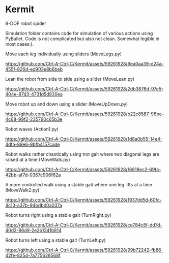 # Kermit
8-DOF robot spider

Simulation folder contains code for simulation of various actions using PyBullet. Code is not complicated but also not clean. Somewhat legible in most cases:).

Move each leg individually using sliders (MoveLegs.py)

https://github.com/Ctrl-A-Ctrl-C/Kermit/assets/59261928/9ea0aa39-d24a-455f-826d-ed903e8b6beb

Lean the robot from side to side using a slider (MoveLean.py)

https://github.com/Ctrl-A-Ctrl-C/Kermit/assets/59261928/2db3876d-97e5-404e-87d3-4731d5d930ea

Move robot up and down using a slider (MoveUpDown.py)

https://github.com/Ctrl-A-Ctrl-C/Kermit/assets/59261928/b22c8587-96be-4c68-99f2-235790c65b3e

Robot waves (Action1.py)

https://github.com/Ctrl-A-Ctrl-C/Kermit/assets/59261928/1d8a0b55-14e4-4dfa-89e6-9bfb4157cade

Robot walks rather chaotically using trot gait where two diagonal legs are raised at a time (MoveWalk.py)

https://github.com/Ctrl-A-Ctrl-C/Kermit/assets/59261928/16818ec2-69fa-42bb-af7d-0367c906f62a

A more controlled walk using a stable gait where one leg lifts at a time (MoveWalk2.py)

https://github.com/Ctrl-A-Ctrl-C/Kermit/assets/59261928/1937dd5d-60fc-4c13-a37b-94bdbd0a037a

Robot turns right using a stable gait (TurnRight.py)

https://github.com/Ctrl-A-Ctrl-C/Kermit/assets/59261928/ce784c8f-dd7d-40d3-86d9-2e2b1341b814

Robot turns left using a stable gait (TurnLeft.py)

https://github.com/Ctrl-A-Ctrl-C/Kermit/assets/59261928/99b72242-fb86-42fe-825d-7a775628568f




